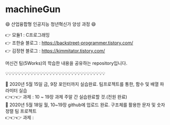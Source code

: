 # machineGun

:smile: 산업융합형 인공지능 청년혁신가 양성 과정 :smile:

:point_right: 모듈1 : C프로그래밍  
:point_right: 조한슬 블로그 : https://backstreet-programmer.tistory.com/  
:point_right: 김정현 블로그 : https://kimmitator.tistory.com/

머신건 팀(5Works)의 학습한 내용을 공유하는 repository입니다.

:bulb::bulb::bulb::bulb::bulb::bulb::bulb::bulb::bulb::bulb::bulb::bulb::bulb::bulb::bulb::bulb::bulb::bulb::bulb::bulb::bulb::bulb::bulb::bulb::bulb::bulb::bulb::bulb::bulb::bulb::bulb::bulb:


:facepunch: 2020년 5월 15일 금, 9장 포인터까지 실습완료. 팀프로젝트를 통한, 함수 및 배열 파라미터 실습  
:point_right::point_right::point_right: 과제 : 10 ~ 19장 과제 주말 간 실습완료할 것.(전원 완료)  
:facepunch: 2020년 5월 18일 월, 10~19장 github에 업로드 완료. 구조체를 활용한 문자 및 숫자 정렬 팀 프로젝트  
:point_right::point_right::point_right: 과제 : 
